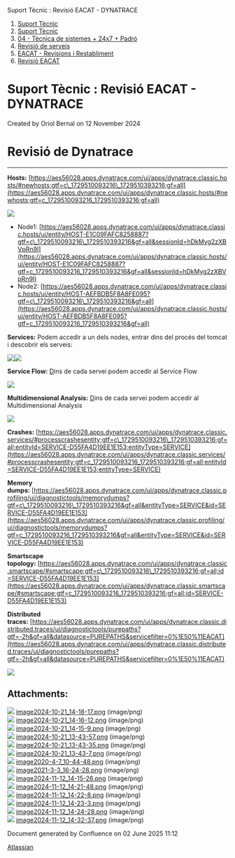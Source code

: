 Suport Tècnic : Revisió EACAT - DYNATRACE  

1.  [Suport Tècnic](index.html)
2.  [Suport Tècnic](13893782.html)
3.  [04 - Tècnica de sistemes + 24x7 + Padró](26313202.html)
4.  [Revisió de serveis](36340340.html)
5.  [EACAT - Revisions i Restabliment](EACAT---Revisions-i-Restabliment_118554783.html)
6.  [Revisió EACAT](36340342.html)

Suport Tècnic : Revisió EACAT - DYNATRACE
=========================================

Created by Oriol Bernal on 12 November 2024

Revisió de Dynatrace
====================

* * *

**Hosts:** [https://aes56028.apps.dynatrace.com/ui/apps/dynatrace.classic.hosts/#newhosts;gtf=c\_1729510093216\_1729510393216;gf=all](https://aes56028.apps.dynatrace.com/ui/apps/dynatrace.classic.hosts/#newhosts;gtf=c_1729510093216_1729510393216;gf=all)

![](attachments/118554886/118554895.png)

*   Node1: [https://aes56028.apps.dynatrace.com/ui/apps/dynatrace.classic.hosts/ui/entity/HOST-E1C09FAFC8258887?gtf=c\_1729510093216\_1729510393216&gf=all&sessionId=hDkMyg2zXBVpRn9l](https://aes56028.apps.dynatrace.com/ui/apps/dynatrace.classic.hosts/ui/entity/HOST-E1C09FAFC8258887?gtf=c_1729510093216_1729510393216&gf=all&sessionId=hDkMyg2zXBVpRn9l)
*   Node2: [https://aes56028.apps.dynatrace.com/ui/apps/dynatrace.classic.hosts/ui/entity/HOST-AEFBDB5F8A8FE095?gtf=c\_1729510093216\_1729510393216&gf=all](https://aes56028.apps.dynatrace.com/ui/apps/dynatrace.classic.hosts/ui/entity/HOST-AEFBDB5F8A8FE095?gtf=c_1729510093216_1729510393216&gf=all)

**Services:** Podem accedir a un dels nodes, entrar dins del procés del tomcat i descobrir els serveis:

![](attachments/118554886/118554896.png)![](attachments/118554886/118554897.png)

  

**Service Flow:** [D](https://aes56028.apps.dynatrace.com/ui/apps/dynatrace.classic.services/#serviceflow;gtf=c_1729510093216_1729510393216;gf=all;sci=SERVICE-D55FA4D19EE1E153;timeframe=custom1729510093216to1729510393216;mode=RESPONSE_TIME)ins de cada servei podem accedir al Service Flow

![](attachments/118554886/118554898.png)

**Multidimensional Analysis:** [D](https://aes56028.apps.dynatrace.com/ui/apps/dynatrace.classic.services/#serviceflow;gtf=c_1729510093216_1729510393216;gf=all;sci=SERVICE-D55FA4D19EE1E153;timeframe=custom1729510093216to1729510393216;mode=RESPONSE_TIME)ins de cada servei podem accedir al Multidimensional Analysis

![](attachments/118554886/118554899.png)

**Crashes:** [https://aes56028.apps.dynatrace.com/ui/apps/dynatrace.classic.services/#processcrashesentity;gtf=c\_1729510093216\_1729510393216;gf=all;entityId=SERVICE-D55FA4D19EE1E153;entityType=SERVICE](https://aes56028.apps.dynatrace.com/ui/apps/dynatrace.classic.services/#processcrashesentity;gtf=c_1729510093216_1729510393216;gf=all;entityId=SERVICE-D55FA4D19EE1E153;entityType=SERVICE)

**Memory dumps:** [https://aes56028.apps.dynatrace.com/ui/apps/dynatrace.classic.profiling/ui/diagnostictools/memorydumps?gtf=c\_1729510093216\_1729510393216&gf=all&entityType=SERVICE&id=SERVICE-D55FA4D19EE1E153](https://aes56028.apps.dynatrace.com/ui/apps/dynatrace.classic.profiling/ui/diagnostictools/memorydumps?gtf=c_1729510093216_1729510393216&gf=all&entityType=SERVICE&id=SERVICE-D55FA4D19EE1E153)

**Smartscape topology:** [https://aes56028.apps.dynatrace.com/ui/apps/dynatrace.classic.smartscape/#smartscape;gtf=c\_1729510093216\_1729510393216;gf=all;id=SERVICE-D55FA4D19EE1E153](https://aes56028.apps.dynatrace.com/ui/apps/dynatrace.classic.smartscape/#smartscape;gtf=c_1729510093216_1729510393216;gf=all;id=SERVICE-D55FA4D19EE1E153)

**Distributed traces:** [https://aes56028.apps.dynatrace.com/ui/apps/dynatrace.classic.distributed.traces/ui/diagnostictools/purepaths?gtf=-2h&gf=all&datasource=PUREPATHS&servicefilter=0%1E50%11EACAT](https://aes56028.apps.dynatrace.com/ui/apps/dynatrace.classic.distributed.traces/ui/diagnostictools/purepaths?gtf=-2h&gf=all&datasource=PUREPATHS&servicefilter=0%1E50%11EACAT)

![](attachments/118554886/118554900.png)

Attachments:
------------

![](images/icons/bullet_blue.gif) [image2024-10-21\_14-18-17.png](attachments/118554886/118554887.png) (image/png)  
![](images/icons/bullet_blue.gif) [image2024-10-21\_14-16-12.png](attachments/118554886/118554888.png) (image/png)  
![](images/icons/bullet_blue.gif) [image2024-10-21\_14-15-9.png](attachments/118554886/118554889.png) (image/png)  
![](images/icons/bullet_blue.gif) [image2024-10-21\_13-43-57.png](attachments/118554886/118554890.png) (image/png)  
![](images/icons/bullet_blue.gif) [image2024-10-21\_13-43-35.png](attachments/118554886/118554891.png) (image/png)  
![](images/icons/bullet_blue.gif) [image2024-10-21\_13-43-7.png](attachments/118554886/118554892.png) (image/png)  
![](images/icons/bullet_blue.gif) [image2020-4-7\_10-44-48.png](attachments/118554886/118554893.png) (image/png)  
![](images/icons/bullet_blue.gif) [image2021-3-3\_16-24-28.png](attachments/118554886/118554894.png) (image/png)  
![](images/icons/bullet_blue.gif) [image2024-11-12\_14-15-26.png](attachments/118554886/118554895.png) (image/png)  
![](images/icons/bullet_blue.gif) [image2024-11-12\_14-21-48.png](attachments/118554886/118554896.png) (image/png)  
![](images/icons/bullet_blue.gif) [image2024-11-12\_14-22-8.png](attachments/118554886/118554897.png) (image/png)  
![](images/icons/bullet_blue.gif) [image2024-11-12\_14-23-3.png](attachments/118554886/118554898.png) (image/png)  
![](images/icons/bullet_blue.gif) [image2024-11-12\_14-24-28.png](attachments/118554886/118554899.png) (image/png)  
![](images/icons/bullet_blue.gif) [image2024-11-12\_14-32-37.png](attachments/118554886/118554900.png) (image/png)  

Document generated by Confluence on 02 June 2025 11:12

[Atlassian](http://www.atlassian.com/)